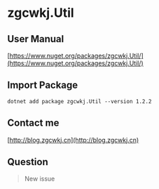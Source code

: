# zgcwkj.Util

## User Manual

[https://www.nuget.org/packages/zgcwkj.Util/](https://www.nuget.org/packages/zgcwkj.Util/)

## Import Package

```
dotnet add package zgcwkj.Util --version 1.2.2
```

## Contact me

[http://blog.zgcwkj.cn](http://blog.zgcwkj.cn)

## Question

> New issue

